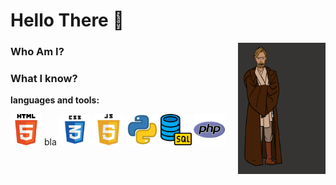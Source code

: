 # Hello There 👋
<img align="right" alt="GIF" src="https://github.com/felipeghizo/icones/blob/main/obi-wan.gif?raw=true" width="140" height="210" />

### Who Am I?

### What I know?

  
**languages and tools:**  

<code><img height="50" src="https://github.com/felipeghizo/icones/blob/main/html5-icon-1.png"></code>
bla
<code><img height="50" src="https://github.com/felipeghizo/icones/blob/main/css3-icon.png"></code>
<code><img height="50" src="https://github.com/felipeghizo/icones/blob/main/js-icon.png"></code>
<code><img height="50" src="https://github.com/felipeghizo/icones/blob/main/python-icon.png"></code>
<code><img height="50" src="https://github.com/felipeghizo/icones/blob/main/sql-icon.png"></code>
<code><img height="50" src="https://github.com/felipeghizo/icones/blob/main/php-icon.png"></code>






